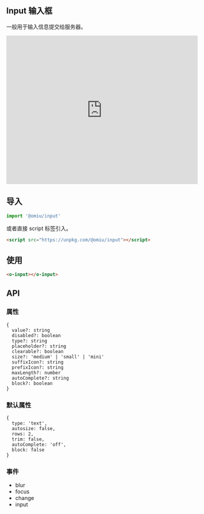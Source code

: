## Input 输入框

一般用于输入信息提交给服务器。

<iframe height="391" style="width: 100%;" scrolling="no" title="OMIU Input" src="https://codepen.io/omijs/embed/yLYMGqa?height=391&theme-id=default&default-tab=html,result" frameborder="no" allowtransparency="true" allowfullscreen="true" loading="lazy">
  See the Pen <a href='https://codepen.io/omijs/pen/yLYMGqa'>OMIU Checkbox</a> by OMI
  (<a href='https://codepen.io/omijs'>@omijs</a>) on <a href='https://codepen.io'>CodePen</a>.
</iframe>

## 导入

```js
import '@omiu/input'
```

或者直接 script 标签引入。


```html
<script src="https://unpkg.com/@omiu/input"></script>
```

## 使用

```html
<o-input></o-input>
```


## API

### 属性

```tsx
{
  value?: string
  disabled?: boolean
  type?: string
  placeholder?: string
  clearable?: boolean
  size?: 'medium' | 'small' | 'mini'
  suffixIcon?: string
  prefixIcon?: string
  maxLength?: number
  autoComplete?: string
  block?: boolean
}
```

### 默认属性
```tsx
{
  type: 'text',
  autosize: false,
  rows: 2,
  trim: false,
  autoComplete: 'off',
  block: false
}
```
### 事件
* blur
* focus
* change
* input
